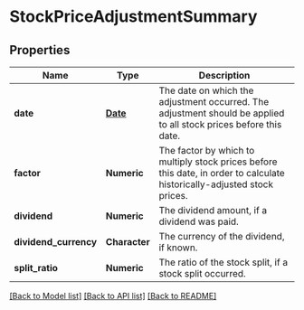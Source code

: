 # StockPriceAdjustmentSummary

[//]: # (CLASS:IntrinioSDK::StockPriceAdjustmentSummary)

[//]: # (KIND:object)

## Properties

[//]: # (START_DEFINITION)

Name | Type | Description
------------ | ------------- | -------------
**date** | [**Date**](Date.md) | The date on which the adjustment occurred. The adjustment should be applied to all stock prices before this date. &nbsp;
**factor** | **Numeric** | The factor by which to multiply stock prices before this date, in order to calculate historically-adjusted stock prices. &nbsp;
**dividend** | **Numeric** | The dividend amount, if a dividend was paid. &nbsp;
**dividend_currency** | **Character** | The currency of the dividend, if known. &nbsp;
**split_ratio** | **Numeric** | The ratio of the stock split, if a stock split occurred. &nbsp;

[//]: # (END_DEFINITION)


[//]: # (CONTAINED_CLASS:IntrinioSDK::Date)


[[Back to Model list]](../README.md#documentation-for-models) [[Back to API list]](../README.md#documentation-for-api-endpoints) [[Back to README]](../README.md)


